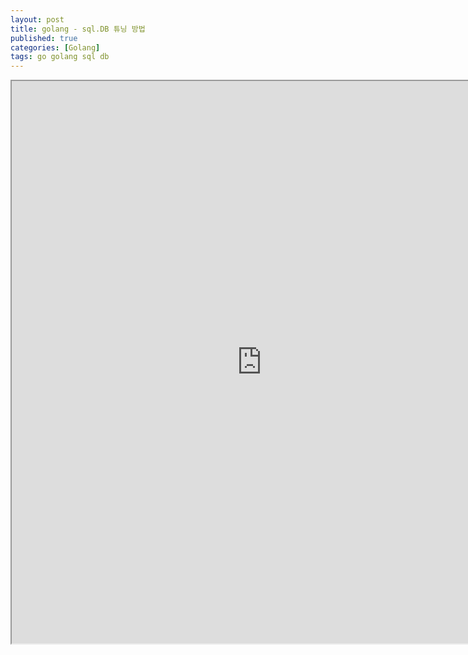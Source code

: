 ```yaml
---
layout: post
title: golang - sql.DB 튜닝 방법
published: true
categories: [Golang]
tags: go golang sql db
---
```

<iframe width="800" height="900" src="https://docs.google.com/document/d/e/2PACX-1vReej7QXG77EpXWckEEhod9EsK_ZDmVPzx4_5FwRCG9xtZ0e915Mjvm06hU87weHxw7jmNJtdNWNAUC/pub?embedded=true"></iframe>    
  
